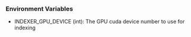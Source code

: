 ### Environment Variables

* INDEXER_GPU_DEVICE (int): The GPU cuda device number to use for indexing
